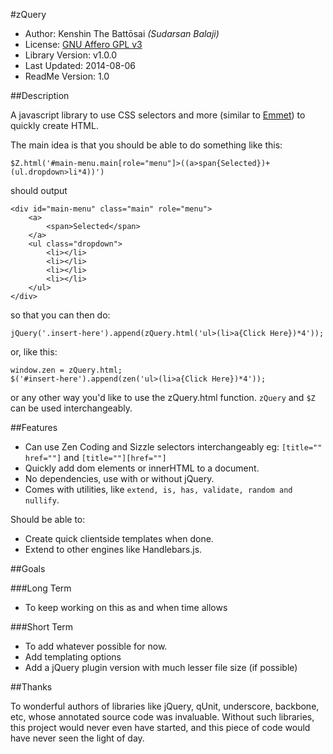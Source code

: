 ﻿#zQuery

* Author: Kenshin The Battōsai *(Sudarsan Balaji)*
* License: [GNU Affero GPL v3](http://www.gnu.org/licenses/agpl-3.0.html)
* Library Version: v1.0.0
* Last Updated: 2014-08-06
* ReadMe Version: 1.0

##Description

A javascript library to use CSS selectors and more (similar to [Emmet](http://emmet.io)) to quickly create HTML.

The main idea is that you should be able to do something like this:

`$Z.html('#main-menu.main[role="menu"]>((a>span{Selected})+(ul.dropdown>li*4))')`

should output

```
<div id="main-menu" class="main" role="menu">
    <a>
        <span>Selected</span>
    </a>
    <ul class="dropdown">
        <li></li>
        <li></li>
        <li></li>
        <li></li>
    </ul>
</div>
```

so that you can then do:

`jQuery('.insert-here').append(zQuery.html('ul>(li>a{Click Here})*4'));`

or, like this:

```
window.zen = zQuery.html;
$('#insert-here').append(zen('ul>(li>a{Click Here})*4'));
```

or any other way you'd like to use the zQuery.html function.
`zQuery` and `$Z` can be used interchangeably.

##Features

* Can use Zen Coding and Sizzle selectors interchangeably
eg: `[title="" href=""]` and `[title=""][href=""]`
* Quickly add dom elements or innerHTML to a document.
* No dependencies, use with or without jQuery.
* Comes with utilities, like `extend, is, has, validate, random and nullify`. 

Should be able to:

* Create quick clientside templates when done.
* Extend to other engines like Handlebars.js.

##Goals

###Long Term

* To keep working on this as and when time allows

###Short Term

* To add whatever possible for now.
* Add templating options
* Add a jQuery plugin version with much lesser file size (if possible)

##Thanks

To wonderful authors of libraries like jQuery, qUnit, underscore, backbone, etc,
whose annotated source code was invaluable. Without such libraries, this project would
never even have started, and this piece of code would have never seen the light of day.
